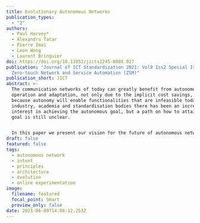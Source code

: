 ```yaml
---
title: Evolutionary Autonomous Networks
publication_types:
  - "2"
authors:
  - Paul Harvey*
  - Alexandru Tatar
  - Pierre Imai
  - Leon Wong
  - Laurent Bringuier
doi: https://doi.org/10.13052/jicts2245-800X.927
publication: "Journal of ICT Standardization 2021: Vol9 Iss2 Special Issue on
  Zero-touch Network and Service Automation (ZSM)"
publication_short: JICT
abstract: >-
  The communication networks of today can greatly benefit from autonomous
  operation and adaptation, not only due to the implicit cost savings, but also
  because autonomy will enable functionalities that are infeasible today. Across
  industry, academia and standardisation bodies there has been an increased
  interest in achieving the autonomous goal, but a path on how to attain this
  goal is still unclear.


  In this paper we present our vision for the future of autonomous networking. We introduce the concepts and technological means to achieve autonomy and propose an architecture which emerges directly through the application of these concepts, highlighting opportunities and challenges for standardisation. We argue that only a holistic architecture based on hierarchies of hybrid learning, functional composition, and online experimental evaluation is expressive and capable enough to realise true autonomy within communication networks.
draft: false
featured: false
tags:
  - autonomous network
  - intent
  - principles
  - architecture
  - evolution
  - online experimentation
image:
  filename: featured
  focal_point: Smart
  preview_only: false
date: 2021-06-09T14:08:12.253Z
---
```

